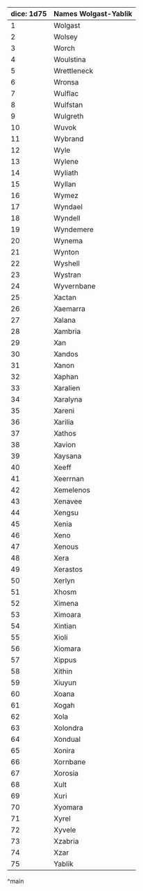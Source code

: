 | dice: 1d75 | Names Wolgast-Yablik|
| ---- | ---- |
|1|Wolgast|
|2|Wolsey|
|3|Worch|
|4|Woulstina|
|5|Wrettleneck|
|6|Wronsa|
|7|Wulflac|
|8|Wulfstan|
|9|Wulgreth|
|10|Wuvok|
|11|Wybrand|
|12|Wyle|
|13|Wylene|
|14|Wyliath|
|15|Wyllan|
|16|Wymez|
|17|Wyndael|
|18|Wyndell|
|19|Wyndemere|
|20|Wynema|
|21|Wynton|
|22|Wyshell|
|23|Wystran|
|24|Wyvernbane|
|25|Xactan|
|26|Xaemarra|
|27|Xalana|
|28|Xambria|
|29|Xan|
|30|Xandos|
|31|Xanon|
|32|Xaphan|
|33|Xaralien|
|34|Xaralyna|
|35|Xareni|
|36|Xarilia|
|37|Xathos|
|38|Xavion|
|39|Xaysana|
|40|Xeeff|
|41|Xeerrnan|
|42|Xemelenos|
|43|Xenavee|
|44|Xengsu|
|45|Xenia|
|46|Xeno|
|47|Xenous|
|48|Xera|
|49|Xerastos|
|50|Xerlyn|
|51|Xhosm|
|52|Ximena|
|53|Ximoara|
|54|Xintian|
|55|Xioli|
|56|Xiomara|
|57|Xippus|
|58|Xithin|
|59|Xiuyun|
|60|Xoana|
|61|Xogah|
|62|Xola|
|63|Xolondra|
|64|Xondual|
|65|Xonira|
|66|Xornbane|
|67|Xorosia|
|68|Xult|
|69|Xuri|
|70|Xyomara|
|71|Xyrel|
|72|Xyvele|
|73|Xzabria|
|74|Xzar|
|75|Yablik|
^main
